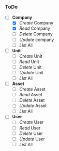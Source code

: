 ### ToDo

- [ ] **Company**
  - [x] *Create* Company
  - [x] *Read* Company
  - [ ] *Delete* Company
  - [ ] *Update* company
  - [ ] *List* All
- [ ] **Unit**
  - [ ] *Create* Unit
  - [ ] *Read* Unit
  - [ ] *Delete* Unit
  - [ ] *Update* Unit
  - [ ] *List* All
- [ ] **Asset**
  - [ ] *Create* Asset
  - [ ] *Read* Asset
  - [ ] *Delete* Asset
  - [ ] *Update* Asset
  - [ ] *List* All
- [ ] **User**
  - [ ] *Create* User
  - [ ] *Read* User
  - [ ] *Delete* User
  - [ ] *Update* User
  - [ ] *List* All